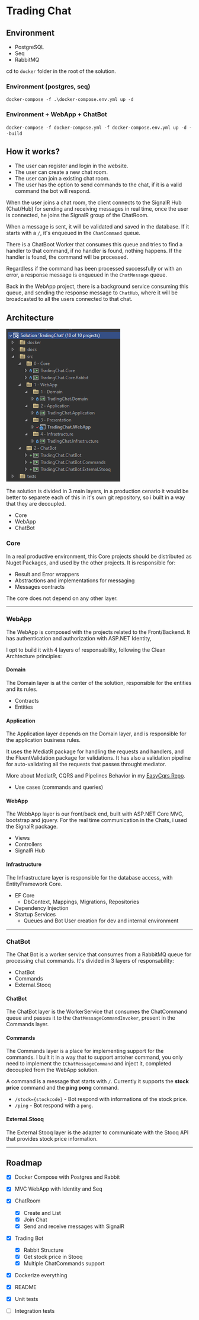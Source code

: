 # Trading Chat

## Environment

- PostgreSQL
- Seq
- RabbitMQ

cd to `docker` folder in the root of the solution. 

### Environment (postgres, seq)
```
docker-compose -f .\docker-compose.env.yml up -d
```

### Environment + WebApp + ChatBot

```
docker-compose -f docker-compose.yml -f docker-compose.env.yml up -d --build
```

## How it works?

- The user can register and login in the website.
- The user can create a new chat room.
- The user can join a existing chat room.
- The user has the option to send commands to the chat, if it is a valid command
the bot will respond.

When the user joins a chat room, the client connects to the SignalR Hub (Chat/Hub) for 
sending and receiving messages in real time, once the user is connected, he joins the SignalR group
of the ChatRoom.

When a message is sent, it will be validated and saved in the database. If it starts with a `/`,
it's enqueued in the `ChatCommand` queue.  

There is a ChatBoot Worker that consumes this queue and tries to find a handler to that command,
if no handler is found, nothing happens. If the handler is found, the command will be processed.

Regardless if the command has been processed successfully or with an error, a response message is 
enqueued in the `ChatMessage` queue.

Back in the WebApp project, there is a background service consuming this queue, and sending 
the response message to `ChatHub`, where it will be broadcasted to all the users connected to
that chat.

## Architecture

![Solution](./docs/solution.png)

The solution is divided in 3 main layers, in a production cenario it would be better 
to separete each of this in it's own git repository, so i built in a way that they are decoupled. 

- Core
- WebApp
- ChatBot

### Core

In a real productive environment, this Core projects should be distributed as Nuget Packages,
and used by the other projects. It is responsible for:

- Result and Error wrappers
- Abstractions and implementations for messaging
- Messages contracts

The core does not depend on any other layer.
___

### WebApp

The WebApp is composed with the projects related to the Front/Backend.
It has authentication and authorization with ASP.NET Identity,

I opt to build it with 4 layers of responsability, following the Clean Archtecture principles:

#### Domain

The Domain layer is at the center of the solution, responsible for the entities and its rules.

- Contracts
- Entities

#### Application

The Application layer depends on the Domain layer, and is responsible for the application
business rules.

It uses the MediatR package for handling the requests and handlers, and the FluentValidation package
for validations. It has also a validation pipeline for auto-validating all the requests that passes
throught mediator.

More about MediatR, CQRS and Pipelines Behavior in my [EasyCqrs Repo](https://github.com/tuliopaim/EasyCqrs).

- Use cases (commands and queries)

#### WebApp

The WebbApp layer is our front/back end, built with ASP.NET Core MVC, bootstrap and jquery.
For the real time communication in the Chats, i used the SignalR package.

- Views
- Controllers
- SignalR Hub

#### Infrastructure

The Infrastructure layer is responsible for the database access, with EntityFramework Core. 

- EF Core 
	- DbContext, Mappings, Migrations, Repositories
- Dependency Injection
- Startup Services 
	- Queues and Bot User creation for dev and internal environment

___

### ChatBot

The Chat Bot is a worker service that consumes from a RabbitMQ queue for processing chat commands.
It's divided in 3 layers of responsability:

- ChatBot
- Commands
- External.Stooq

#### ChatBot

The ChatBot layer is the WorkerService that consumes the ChatCommand queue and passes it to the 
`ChatMessageCommandInvoker`, present in the Commands layer.

#### Commands

The Commands layer is a place for implementing support for the commands. I built it in a way that
to support antoher command, you only need to implement the `IChatMessageCommand` and inject it, 
completed decoupled from the WebApp solution.

A command is a message that starts with `/`.
Currently it supports the **stock price** command and the **ping pong** command.

- `/stock={stockcode}` - Bot respond with informations of the stock price.
- `/ping` - Bot respond with a `pong`.

#### External.Stooq

The External Stooq layer is the adapter to communicate with the Stooq API that provides stock
price information.

___

## Roadmap

- [x] Docker Compose with Postgres and Rabbit
- [x] MVC WebApp with Identity and Seq
- [x] ChatRoom
	- [x] Create and List
	- [x] Join Chat
	- [x] Send and receive messages with SignalR
- [x] Trading Bot
	- [x] Rabbit Structure
	- [x] Get stock price in Stooq 
	- [x] Multiple ChatCommands support
- [x] Dockerize everything
- [x] README
- [x] Unit tests
- [ ] Integration tests

